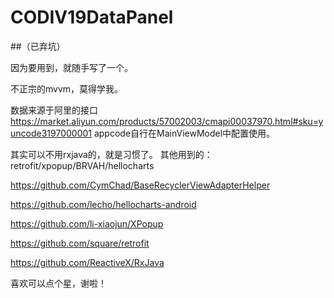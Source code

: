 # CODIV19DataPanel

##（已弃坑）

因为要用到，就随手写了一个。

不正宗的mvvm，莫得学我。

数据来源于阿里的接口 https://market.aliyun.com/products/57002003/cmapi00037970.html#sku=yuncode3197000001 appcode自行在MainViewModel中配置使用。

其实可以不用rxjava的，就是习惯了。
其他用到的：retrofit/xpopup/BRVAH/hellocharts

https://github.com/CymChad/BaseRecyclerViewAdapterHelper

https://github.com/lecho/hellocharts-android

https://github.com/li-xiaojun/XPopup

https://github.com/square/retrofit

https://github.com/ReactiveX/RxJava

喜欢可以点个星，谢啦！
